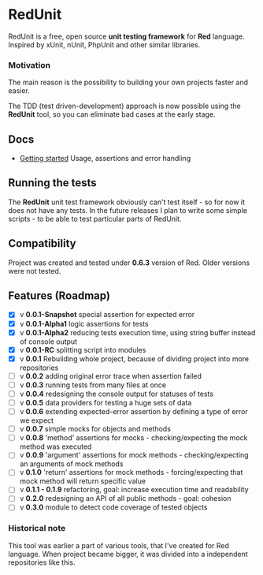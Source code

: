 # RedUnit

RedUnit is a free, open source **unit testing framework** for **Red** language. 
Inspired by xUnit, nUnit, PhpUnit and other similar libraries.

### Motivation

The main reason is the possibility to building your own projects faster and easier.

The TDD (test driven-development) approach is now possible using the **RedUnit** tool, so you can eliminate bad cases at the early stage. 

## Docs 

* [Getting started](docs/getting-started.md) Usage, assertions and error handling

## Running the tests

The **RedUnit** unit test framework obviously can't test itself - so for now it does not have any tests. In the future releases I plan to write some simple scripts - to be able to test particular parts of RedUnit.

## Compatibility

Project was created and tested under **0.6.3** version of Red. Older versions were not tested.

## Features (Roadmap)
- [x] v **0.0.1-Snapshot** special assertion for expected error
- [x] v **0.0.1-Alpha1** logic assertions for tests
- [x] v **0.0.1-Alpha2** reducing tests execution time, using string buffer instead of console output
- [x] v **0.0.1-RC** splitting script into modules
- [x] v **0.0.1** Rebuilding whole project, because of dividing project into more repositories
- [ ] v **0.0.2** adding original error trace when assertion failed
- [ ] v **0.0.3** running tests from many files at once
- [ ] v **0.0.4** redesigning the console output for statuses of tests
- [ ] v **0.0.5** data providers for testing a huge sets of data
- [ ] v **0.0.6** extending expected-error assertion by defining a type of error we expect
- [ ] v **0.0.7** simple mocks for objects and methods
- [ ] v **0.0.8** 'method' assertions for mocks - checking/expecting the mock method was executed
- [ ] v **0.0.9** 'argument' assertions for mock methods - checking/expecting an arguments of mock methods
- [ ] v **0.1.0** 'return' assertions for mock methods - forcing/expecting that mock method will return specific value
- [ ] v **0.1.1 - 0.1.9** refactoring, goal: increase execution time and readability
- [ ] v **0.2.0** redesigning an API of all public methods - goal: cohesion
- [ ] v **0.3.0** module to detect code coverage of tested objects

### Historical note

This tool was earlier a part of various tools, that I've created for Red language. When project became bigger, it was divided into a independent repositories like this.